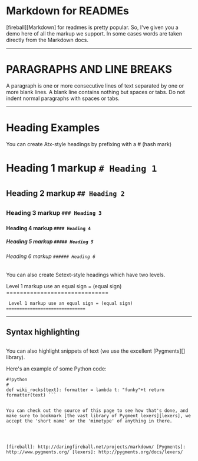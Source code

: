 Markdown for READMEs 
====================

[fireball][Markdown] for readmes is pretty popular.  So, I've given you a demo here of all the markup we support.  In some cases words are taken directly from the Markdown docs.


- - - 

PARAGRAPHS AND LINE BREAKS
===========================

A paragraph is one or more consecutive lines of text separated by one or more blank lines. A blank line contains nothing but spaces or tabs. Do not indent normal paragraphs with spaces or tabs.

- - -

# Heading Examples
You can create Atx-style headings by prefixing with a # (hash mark)

# Heading 1 markup  `# Heading 1`
# 
## Heading 2 markup  `## Heading 2`
## 
### Heading 3 markup   `### Heading 3`
### 
#### Heading 4 markup  `#### Heading 4`
#### 
##### Heading 5 markup  `##### Heading 5`
##### 
###### Heading 6 markup  `###### Heading 6`
###### 
You can also create Setext-style headings which have two levels.

Level 1 markup use an equal sign = (equal sign) ==============================


	 Level 1 markup use an equal sign = (equal sign) ==============================

- - -

## Syntax highlighting
## 
## 
You can also highlight snippets of text (we use the excellent [Pygments][] library).




Here's an example of some Python code:

```
#!python
#
def wiki_rocks(text): formatter = lambda t: "funky"+t return formatter(text) ```


You can check out the source of this page to see how that's done, and make sure to bookmark [the vast library of Pygment lexers][lexers], we accept the 'short name' or the 'mimetype' of anything in there.




[fireball]: http://daringfireball.net/projects/markdown/ [Pygments]: http://www.pygments.org/ [lexers]: http://pygments.org/docs/lexers/
